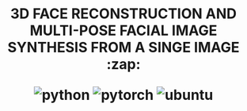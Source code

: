 <h1 align="center">
<p>3D FACE RECONSTRUCTION AND MULTI-POSE FACIAL IMAGE SYNTHESIS FROM A SINGE IMAGE :zap:</p>
<p align="center">
<img alt="python" src="https://img.shields.io/badge/python-%3E%3D3.6-blue?style=for-the-badge&logo=python">
<img alt="pytorch" src="https://img.shields.io/badge/pytorch-%3E%3D1.4.0-orange?style=for-the-badge&logo=pytorch">
<img alt="ubuntu" src="https://img.shields.io/badge/ubuntu-%3E%3D18.04-blueviolet?style=for-the-badge&logo=ubuntu">
</p>
</h1>
